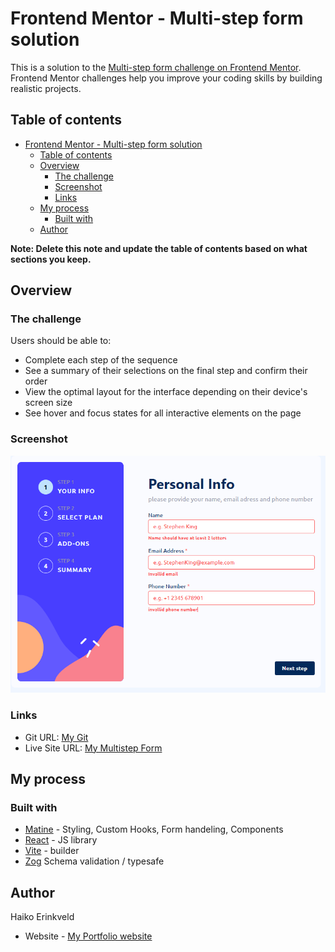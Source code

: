 # Frontend Mentor - Multi-step form solution

This is a solution to the [Multi-step form challenge on Frontend Mentor](https://www.frontendmentor.io/challenges/multistep-form-YVAnSdqQBJ). Frontend Mentor challenges help you improve your coding skills by building realistic projects.

## Table of contents

- [Frontend Mentor - Multi-step form solution](#frontend-mentor---multi-step-form-solution)
  - [Table of contents](#table-of-contents)
  - [Overview](#overview)
    - [The challenge](#the-challenge)
    - [Screenshot](#screenshot)
    - [Links](#links)
  - [My process](#my-process)
    - [Built with](#built-with)
  - [Author](#author)

**Note: Delete this note and update the table of contents based on what sections you keep.**

## Overview

### The challenge

Users should be able to:

- Complete each step of the sequence
- See a summary of their selections on the final step and confirm their order
- View the optimal layout for the interface depending on their device's screen size
- See hover and focus states for all interactive elements on the page

### Screenshot

![](./../src/assets/FormPreview.png)

### Links

- Git URL: [My Git](https://github.com/Haiko-E/multistepform-frontendmentor)
- Live Site URL: [My Multistep Form](https://loquacious-axolotl-66c3dd.netlify.app/)

## My process

### Built with

- [Matine](https://mantine.dev/) - Styling, Custom Hooks, Form handeling, Components
- [React](https://reactjs.org/) - JS library
- [Vite](https://styled-components.com/) - builder
- [Zog](https://zod.dev/) Schema validation / typesafe

## Author

Haiko Erinkveld

- Website - [My Portfolio website](https://www.haikoerinkveld.dev)
